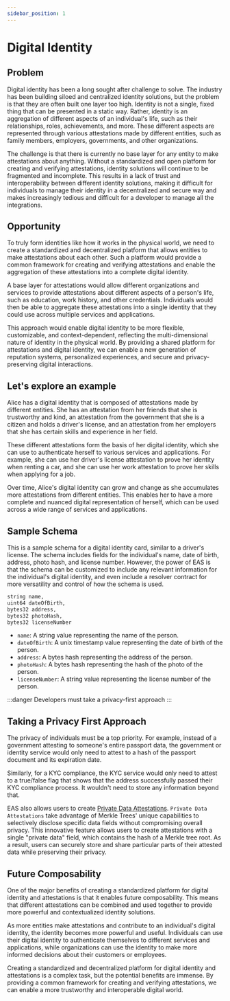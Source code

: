 ```yaml
---
sidebar_position: 1
---
```


# Digital Identity

## Problem
Digital identity has been a long sought after challenge to solve. The industry has been building siloed and centralized identity solutions, but the problem is that they are often built one layer too high. Identity is not a single, fixed thing that can be presented in a static way. Rather, identity is an aggregation of different aspects of an individual's life, such as their relationships, roles, achievements, and more. These different aspects are represented through various attestations made by different entities, such as family members, employers, governments, and other organizations.

The challenge is that there is currently no base layer for any entity to make attestations about anything. Without a standardized and open platform for creating and verifying attestations, identity solutions will continue to be fragmented and incomplete. This results in a lack of trust and interoperability between different identity solutions, making it difficult for individuals to manage their identity in a decentralized and secure way and makes increasingly tedious and difficult for a developer to manage all the integrations.



## Opportunity
To truly form identities like how it works in the physical world, we need to create a standardized and decentralized platform that allows entities to make attestations about each other. Such a platform would provide a common framework for creating and verifying attestations and enable the aggregation of these attestations into a complete digital identity.

A base layer for attestations would allow different organizations and services to provide attestations about different aspects of a person's life, such as education, work history, and other credentials. Individuals would then be able to aggregate these attestations into a single identity that they could use across multiple services and applications.

This approach would enable digital identity to be more flexible, customizable, and context-dependent, reflecting the multi-dimensional nature of identity in the physical world. By providing a shared platform for attestations and digital identity, we can enable a new generation of reputation systems, personalized experiences, and secure and privacy-preserving digital interactions.

## Let's explore an example
Alice has a digital identity that is composed of attestations made by different entities. She has an attestation from her friends that she is trustworthy and kind, an attestation from the government that she is a citizen and holds a driver's license, and an attestation from her employers that she has certain skills and experience in her field.

These different attestations form the basis of her digital identity, which she can use to authenticate herself to various services and applications. For example, she can use her driver's license attestation to prove her identity when renting a car, and she can use her work attestation to prove her skills when applying for a job.

Over time, Alice's digital identity can grow and change as she accumulates more attestations from different entities. This enables her to have a more complete and nuanced digital representation of herself, which can be used across a wide range of services and applications.

## Sample Schema
This is a sample schema for a digital identity card, similar to a driver's license. The schema includes fields for the individual's name, date of birth, address, photo hash, and license number. However, the power of EAS is that the schema can be customized to include any relevant information for the individual's digital identity, and even include a resolver contract for more versatility and control of how the schema is used.

```bash jsx
string name,
uint64 dateOfBirth,
bytes32 address,
bytes32 photoHash,
bytes32 licenseNumber
```
- `name`: A string value representing the name of the person.
- `dateOfBirth`: A unix timestamp value representing the date of birth of the person.
- `address`: A bytes hash representing the address of the person.
- `photoHash`: A bytes hash representing the hash of the photo of the person.
- `licenseNumber`: A string value representing the license number of the person.

:::danger Developers must take a privacy-first approach
:::

## Taking a Privacy First Approach
The privacy of individuals must be a top priority. For example, instead of a government attesting to someone's entire passport data, the government or identity service would only need to attest to a hash of the passport document and its expiration date. 

Similarly, for a KYC compliance, the KYC service would only need to attest to a true/false flag that shows that the address successfully passed their KYC compliance process. It wouldn't need to store any information beyond that.

EAS also allows users to create [Private Data Attestations](/docs/tutorials/private-data-attestations). `Private Data Attestations` take advantage of Merkle Trees' unique capabilities to selectively disclose specific data fields without compromising overall privacy. This innovative feature allows users to create attestations with a single "private data" field, which contains the hash of a Merkle tree root. As a result, users can securely store and share particular parts of their attested data while preserving their privacy.

## Future Composability
One of the major benefits of creating a standardized platform for digital identity and attestations is that it enables future composability. This means that different attestations can be combined and used together to provide more powerful and contextualized identity solutions.

As more entities make attestations and contribute to an individual's digital identity, the identity becomes more powerful and useful. Individuals can use their digital identity to authenticate themselves to different services and applications, while organizations can use the identity to make more informed decisions about their customers or employees.

Creating a standardized and decentralized platform for digital identity and attestations is a complex task, but the potential benefits are immense. By providing a common framework for creating and verifying attestations, we can enable a more trustworthy and interoperable digital world.
